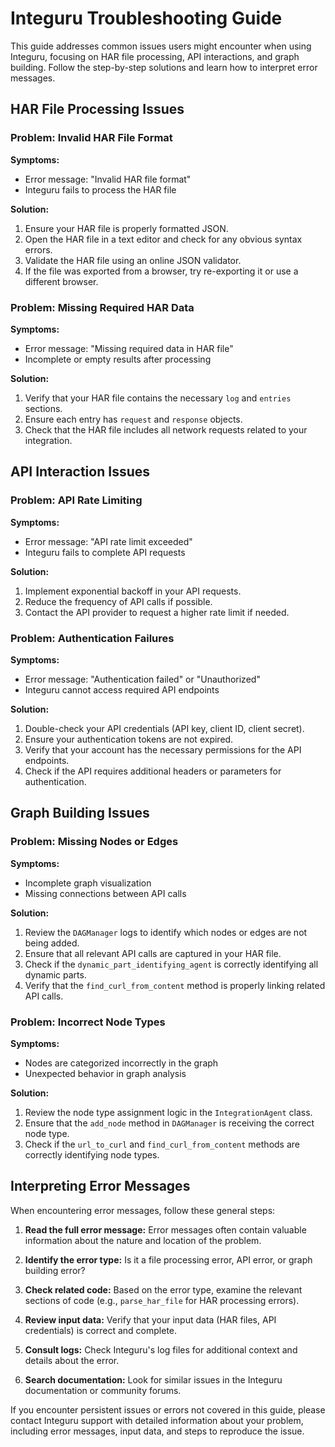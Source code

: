 

  # Integuru Troubleshooting Guide

This guide addresses common issues users might encounter when using Integuru, focusing on HAR file processing, API interactions, and graph building. Follow the step-by-step solutions and learn how to interpret error messages.

## HAR File Processing Issues

### Problem: Invalid HAR File Format

**Symptoms:** 
- Error message: "Invalid HAR file format"
- Integuru fails to process the HAR file

**Solution:**
1. Ensure your HAR file is properly formatted JSON.
2. Open the HAR file in a text editor and check for any obvious syntax errors.
3. Validate the HAR file using an online JSON validator.
4. If the file was exported from a browser, try re-exporting it or use a different browser.

### Problem: Missing Required HAR Data

**Symptoms:**
- Error message: "Missing required data in HAR file"
- Incomplete or empty results after processing

**Solution:**
1. Verify that your HAR file contains the necessary `log` and `entries` sections.
2. Ensure each entry has `request` and `response` objects.
3. Check that the HAR file includes all network requests related to your integration.

## API Interaction Issues

### Problem: API Rate Limiting

**Symptoms:**
- Error message: "API rate limit exceeded"
- Integuru fails to complete API requests

**Solution:**
1. Implement exponential backoff in your API requests.
2. Reduce the frequency of API calls if possible.
3. Contact the API provider to request a higher rate limit if needed.

### Problem: Authentication Failures

**Symptoms:**
- Error message: "Authentication failed" or "Unauthorized"
- Integuru cannot access required API endpoints

**Solution:**
1. Double-check your API credentials (API key, client ID, client secret).
2. Ensure your authentication tokens are not expired.
3. Verify that your account has the necessary permissions for the API endpoints.
4. Check if the API requires additional headers or parameters for authentication.

## Graph Building Issues

### Problem: Missing Nodes or Edges

**Symptoms:**
- Incomplete graph visualization
- Missing connections between API calls

**Solution:**
1. Review the `DAGManager` logs to identify which nodes or edges are not being added.
2. Ensure that all relevant API calls are captured in your HAR file.
3. Check if the `dynamic_part_identifying_agent` is correctly identifying all dynamic parts.
4. Verify that the `find_curl_from_content` method is properly linking related API calls.

### Problem: Incorrect Node Types

**Symptoms:**
- Nodes are categorized incorrectly in the graph
- Unexpected behavior in graph analysis

**Solution:**
1. Review the node type assignment logic in the `IntegrationAgent` class.
2. Ensure that the `add_node` method in `DAGManager` is receiving the correct node type.
3. Check if the `url_to_curl` and `find_curl_from_content` methods are correctly identifying node types.

## Interpreting Error Messages

When encountering error messages, follow these general steps:

1. **Read the full error message:** Error messages often contain valuable information about the nature and location of the problem.

2. **Identify the error type:** Is it a file processing error, API error, or graph building error?

3. **Check related code:** Based on the error type, examine the relevant sections of code (e.g., `parse_har_file` for HAR processing errors).

4. **Review input data:** Verify that your input data (HAR files, API credentials) is correct and complete.

5. **Consult logs:** Check Integuru's log files for additional context and details about the error.

6. **Search documentation:** Look for similar issues in the Integuru documentation or community forums.

If you encounter persistent issues or errors not covered in this guide, please contact Integuru support with detailed information about your problem, including error messages, input data, and steps to reproduce the issue.

  